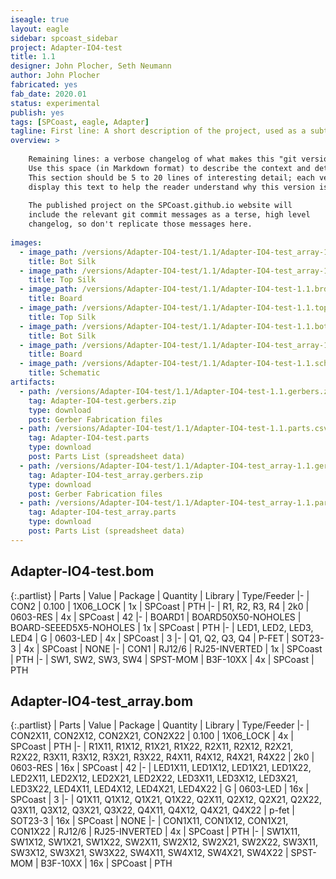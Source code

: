 ```yaml
---
iseagle: true
layout: eagle
sidebar: spcoast_sidebar
project: Adapter-IO4-test
title: 1.1
designer: John Plocher, Seth Neumann
author: John Plocher
fabricated: yes
fab_date: 2020.01
status: experimental
publish: yes
tags: [SPCoast, eagle, Adapter]
tagline: First line: A short description of the project, used as a subtitle ot tagline
overview: >
    
    Remaining lines: a verbose changelog of what makes this "git version" different from the last.
    Use this space (in Markdown format) to describe the context and details of the changes.
    This section should be 5 to 20 lines of interesting detail; each version tab in the project will 
    display this text to help the reader understand why this version is differnet...
    
    The published project on the SPCoast.github.io website will
    include the relevant git commit messages as a terse, high level
    changelog, so don't replicate those messages here.
    
images:
  - image_path: /versions/Adapter-IO4-test/1.1/Adapter-IO4-test_array-1.1.bot.brd.png
    title: Bot Silk
  - image_path: /versions/Adapter-IO4-test/1.1/Adapter-IO4-test_array-1.1.top.brd.png
    title: Top Silk
  - image_path: /versions/Adapter-IO4-test/1.1/Adapter-IO4-test-1.1.brd.png
    title: Board
  - image_path: /versions/Adapter-IO4-test/1.1/Adapter-IO4-test-1.1.top.brd.png
    title: Top Silk
  - image_path: /versions/Adapter-IO4-test/1.1/Adapter-IO4-test-1.1.bot.brd.png
    title: Bot Silk
  - image_path: /versions/Adapter-IO4-test/1.1/Adapter-IO4-test_array-1.1.brd.png
    title: Board
  - image_path: /versions/Adapter-IO4-test/1.1/Adapter-IO4-test-1.1.sch.png
    title: Schematic
artifacts:
  - path: /versions/Adapter-IO4-test/1.1/Adapter-IO4-test-1.1.gerbers.zip
    tag: Adapter-IO4-test.gerbers.zip
    type: download
    post: Gerber Fabrication files
  - path: /versions/Adapter-IO4-test/1.1/Adapter-IO4-test-1.1.parts.csv
    tag: Adapter-IO4-test.parts
    type: download
    post: Parts List (spreadsheet data)
  - path: /versions/Adapter-IO4-test/1.1/Adapter-IO4-test_array-1.1.gerbers.zip
    tag: Adapter-IO4-test_array.gerbers.zip
    type: download
    post: Gerber Fabrication files
  - path: /versions/Adapter-IO4-test/1.1/Adapter-IO4-test_array-1.1.parts.csv
    tag: Adapter-IO4-test_array.parts
    type: download
    post: Parts List (spreadsheet data)
---
```


## Adapter-IO4-test.bom

{:.partlist}
| Parts | Value | Package | Quantity | Library | Type/Feeder
|-
| CON2 | 0.100 | 1X06_LOCK | 1x | SPCoast | PTH
|-
| R1, R2, R3, R4 | 2k0 | 0603-RES | 4x | SPCoast | 42
|-
| BOARD1 | BOARD50X50-NOHOLES | BOARD-SEEED5X5-NOHOLES | 1x | SPCoast | PTH
|-
| LED1, LED2, LED3, LED4 | G | 0603-LED | 4x | SPCoast | 3
|-
| Q1, Q2, Q3, Q4 | P-FET | SOT23-3 | 4x | SPCoast | NONE
|-
| CON1 | RJ12/6 | RJ25-INVERTED | 1x | SPCoast | PTH
|-
| SW1, SW2, SW3, SW4 | SPST-MOM | B3F-10XX | 4x | SPCoast | PTH

## Adapter-IO4-test_array.bom

{:.partlist}
| Parts | Value | Package | Quantity | Library | Type/Feeder
|-
| CON2X11, CON2X12, CON2X21, CON2X22 | 0.100 | 1X06_LOCK | 4x | SPCoast | PTH
|-
| R1X11, R1X12, R1X21, R1X22, R2X11, R2X12, R2X21, R2X22, R3X11, R3X12, R3X21, R3X22, R4X11, R4X12, R4X21, R4X22 | 2k0 | 0603-RES | 16x | SPCoast | 42
|-
| LED1X11, LED1X12, LED1X21, LED1X22, LED2X11, LED2X12, LED2X21, LED2X22, LED3X11, LED3X12, LED3X21, LED3X22, LED4X11, LED4X12, LED4X21, LED4X22 | G | 0603-LED | 16x | SPCoast | 3
|-
| Q1X11, Q1X12, Q1X21, Q1X22, Q2X11, Q2X12, Q2X21, Q2X22, Q3X11, Q3X12, Q3X21, Q3X22, Q4X11, Q4X12, Q4X21, Q4X22 | p-fet | SOT23-3 | 16x | SPCoast | NONE
|-
| CON1X11, CON1X12, CON1X21, CON1X22 | RJ12/6 | RJ25-INVERTED | 4x | SPCoast | PTH
|-
| SW1X11, SW1X12, SW1X21, SW1X22, SW2X11, SW2X12, SW2X21, SW2X22, SW3X11, SW3X12, SW3X21, SW3X22, SW4X11, SW4X12, SW4X21, SW4X22 | SPST-MOM | B3F-10XX | 16x | SPCoast | PTH
